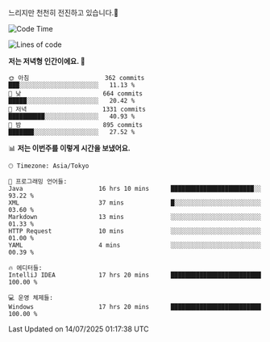 느리지만 천천히 전진하고 있습니다.🐢

<!--START_SECTION:waka-->
![Code Time](http://img.shields.io/badge/Code%20Time-1%2C647%20hrs%2035%20mins-blue)

![Lines of code](https://img.shields.io/badge/%EC%A0%80%EB%8A%94%20%EC%97%AC%ED%83%9C%EA%B9%8C%EC%A7%80%20-925.5%20thousand%20%EC%A4%84%EC%9D%98%20%EC%BD%94%EB%93%9C%EB%A5%BC%20%EC%9E%91%EC%84%B1%ED%96%88%EC%96%B4%EC%9A%94.-blue)

**저는 저녁형 인간이에요. 🦉** 

```text
🌞 아침                     362 commits         ███░░░░░░░░░░░░░░░░░░░░░░   11.13 % 
🌆 낮　                     664 commits         █████░░░░░░░░░░░░░░░░░░░░   20.42 % 
🌃 저녁                     1331 commits        ██████████░░░░░░░░░░░░░░░   40.93 % 
🌙 밤　                     895 commits         ███████░░░░░░░░░░░░░░░░░░   27.52 % 
```


📊 **저는 이번주를 이렇게 시간을 보냈어요.** 

```text
🕑︎ Timezone: Asia/Tokyo

💬 프로그래밍 언어들: 
Java                     16 hrs 10 mins      ███████████████████████░░   93.22 % 
XML                      37 mins             █░░░░░░░░░░░░░░░░░░░░░░░░   03.60 % 
Markdown                 13 mins             ░░░░░░░░░░░░░░░░░░░░░░░░░   01.33 % 
HTTP Request             10 mins             ░░░░░░░░░░░░░░░░░░░░░░░░░   01.00 % 
YAML                     4 mins              ░░░░░░░░░░░░░░░░░░░░░░░░░   00.39 % 

🔥 에디터들: 
IntelliJ IDEA            17 hrs 20 mins      █████████████████████████   100.00 % 

💻 운영 체제들: 
Windows                  17 hrs 20 mins      █████████████████████████   100.00 % 
```


 Last Updated on 14/07/2025 01:17:38 UTC
<!--END_SECTION:waka-->
